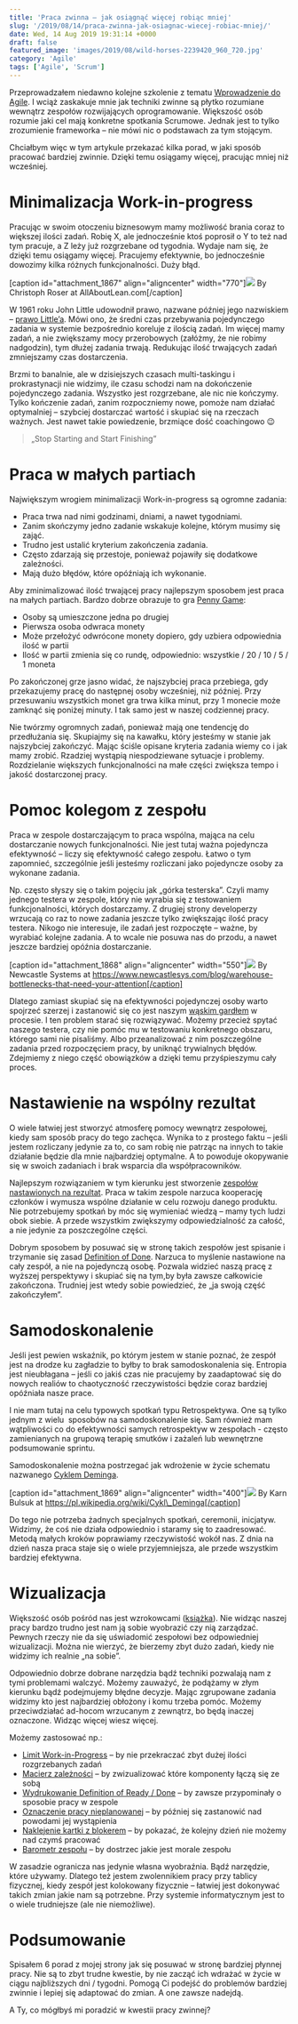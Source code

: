 ```yaml
---
title: 'Praca zwinna – jak osiągnąć więcej robiąc mniej'
slug: '/2019/08/14/praca-zwinna-jak-osiagnac-wiecej-robiac-mniej/'
date: Wed, 14 Aug 2019 19:31:14 +0000
draft: false
featured_image: 'images/2019/08/wild-horses-2239420_960_720.jpg'
category: 'Agile'
tags: ['Agile', 'Scrum']
---
```


Przeprowadzałem niedawno kolejne szkolenie z tematu [Wprowadzenie do Agile](https://radekmaziarka.pl/szkolenia/wprowadzenie-do-agile/). I wciąż zaskakuje mnie jak techniki zwinne są płytko rozumiane wewnątrz zespołów rozwijających oprogramowanie. Większość osób rozumie jaki cel mają konkretne spotkania Scrumowe. Jednak jest to tylko zrozumienie frameworka – nie mówi nic o podstawach za tym stojącym.

Chciałbym więc w tym artykule przekazać kilka porad, w jaki sposób pracować bardziej zwinnie. Dzięki temu osiągamy więcej, pracując mniej niż wcześniej.

Minimalizacja Work-in-progress
==============================

Pracując w swoim otoczeniu biznesowym mamy możliwość brania coraz to większej ilości zadań. Robię X, ale jednocześnie ktoś poprosił o Y to też nad tym pracuje, a Z leży już rozgrzebane od tygodnia. Wydaje nam się, że dzięki temu osiągamy więcej. Pracujemy efektywnie, bo jednocześnie dowozimy kilka różnych funkcjonalności. Duży błąd.

[caption id="attachment\_1867" align="aligncenter" width="770"][![](https://radekmaziarka.pl/wp-content/uploads/2019/08/Water-Tank-Littles-Law.png)](https://radekmaziarka.pl/wp-content/uploads/2019/08/Water-Tank-Littles-Law.png) By Christoph Roser at AllAboutLean.com[/caption]

W 1961 roku John Little udowodnił prawo, nazwane później jego nazwiskiem – [prawo Little’a](https://pl.wikipedia.org/wiki/Prawo_Little%E2%80%99a). Mówi ono, że średni czas przebywania pojedynczego zadania w systemie bezpośrednio koreluje z ilością zadań. Im więcej mamy zadań, a nie zwiększamy mocy przerobowych (załóżmy, że nie robimy nadgodzin), tym dłużej zadania trwają. Redukując ilość trwających zadań zmniejszamy czas dostarczenia.

Brzmi to banalnie, ale w dzisiejszych czasach multi-taskingu i prokrastynacji nie widzimy, ile czasu schodzi nam na dokończenie pojedynczego zadania. Wszystko jest rozgrzebane, ale nic nie kończymy. Tylko kończenie zadań, zanim rozpoczniemy nowe, pomoże nam działać optymalniej – szybciej dostarczać wartość i skupiać się na rzeczach ważnych. Jest nawet takie powiedzenie, brzmiące dość coachingowo 😉

> „Stop Starting and Start Finishing”

Praca w małych partiach
=======================

Największym wrogiem minimalizacji Work-in-progress są ogromne zadania:

 *   Praca trwa nad nimi godzinami, dniami, a nawet tygodniami.
 *   Zanim skończymy jedno zadanie wskakuje kolejne, którym musimy się zająć.
 *   Trudno jest ustalić kryterium zakończenia zadania.
 *   Często zdarzają się przestoje, ponieważ pojawiły się dodatkowe zależności.
 *   Mają dużo błędów, które opóźniają ich wykonanie.

Aby zminimalizować ilość trwającej pracy najlepszym sposobem jest praca na małych partiach. Bardzo dobrze obrazuje to gra [Penny Game](https://medium.com/@brunodelb/the-agile-game-penny-game-to-observe-the-influence-of-the-batch-size-of-tickets-on-a-kanban-board-ead307542e52):

 *   Osoby są umieszczone jedna po drugiej
 *   Pierwsza osoba odwraca monety
 *   Może przełożyć odwrócone monety dopiero, gdy uzbiera odpowiednia ilość w partii
 *   Ilość w partii zmienia się co rundę, odpowiednio: wszystkie / 20 / 10 / 5 / 1 moneta

Po zakończonej grze jasno widać, że najszybciej praca przebiega, gdy przekazujemy pracę do następnej osoby wcześniej, niż później. Przy przesuwaniu wszystkich monet gra trwa kilka minut, przy 1 monecie może zamknąć się poniżej minuty. I tak samo jest w naszej codziennej pracy.

Nie twórzmy ogromnych zadań, ponieważ mają one tendencję do przedłużania się. Skupiajmy się na kawałku, który jesteśmy w stanie jak najszybciej zakończyć. Mając ściśle opisane kryteria zadania wiemy co i jak mamy zrobić. Rzadziej wystąpią niespodziewane sytuacje i problemy. Rozdzielanie większych funkcjonalności na małe części zwiększa tempo i jakość dostarczonej pracy.

Pomoc kolegom z zespołu
=======================

Praca w zespole dostarczającym to praca wspólna, mająca na celu dostarczanie nowych funkcjonalności. Nie jest tutaj ważna pojedyncza efektywność – liczy się efektywność całego zespołu. Łatwo o tym zapomnieć, szczególnie jeśli jesteśmy rozliczani jako pojedyncze osoby za wykonane zadania.

Np. często słyszy się o takim pojęciu jak „górka testerska”. Czyli mamy jednego testera w zespole, który nie wyrabia się z testowaniem funkcjonalności, których dostarczamy. Z drugiej strony developerzy wrzucają co raz to nowe zadania jeszcze tylko zwiększając ilość pracy testera. Nikogo nie interesuje, ile zadań jest rozpoczęte – ważne, by wyrabiać kolejne zadania. A to wcale nie posuwa nas do przodu, a nawet jeszcze bardziej opóźnia dostarczanie.

[caption id="attachment\_1868" align="aligncenter" width="550"][![](https://radekmaziarka.pl/wp-content/uploads/2019/08/bottleneck.png)](https://radekmaziarka.pl/wp-content/uploads/2019/08/bottleneck.png) By Newcastle Systems at https://www.newcastlesys.com/blog/warehouse-bottlenecks-that-need-your-attention[/caption]

Dlatego zamiast skupiać się na efektywności pojedynczej osoby warto spojrzeć szerzej i zastanowić się co jest naszym [wąskim gardłem](https://mfiles.pl/pl/index.php/W%C4%85skie_gard%C5%82o) w procesie. I ten problem starać się rozwiązywać. Możemy przecież spytać naszego testera, czy nie pomóc mu w testowaniu konkretnego obszaru, którego sami nie pisaliśmy. Albo przeanalizować z nim poszczególne zadania przed rozpoczęciem pracy, by uniknąć trywialnych błędów. Zdejmiemy z niego część obowiązków a dzięki temu przyśpieszymu cały proces.

Nastawienie na wspólny rezultat
===============================

O wiele łatwiej jest stworzyć atmosferę pomocy wewnątrz zespołowej, kiedy sam sposób pracy do tego zachęca. Wynika to z prostego faktu – jeśli jestem rozliczany jedynie za to, co sam robię nie patrząc na innych to takie działanie będzie dla mnie najbardziej optymalne. A to powoduje okopywanie się w swoich zadaniach i brak wsparcia dla współpracowników.

Najlepszym rozwiązaniem w tym kierunku jest stworzenie [zespołów nastawionych na rezultat](https://martinfowler.com/bliki/OutcomeOriented.html). Praca w takim zespole narzuca kooperację członków i wymusza wspólne działanie w celu rozwoju danego produktu. Nie potrzebujemy spotkań by móc się wymieniać wiedzą – mamy tych ludzi obok siebie. A przede wszystkim zwiększymy odpowiedzialność za całość, a nie jedynie za poszczególne części.

Dobrym sposobem by posuwać się w stronę takich zespołów jest spisanie i trzymanie się zasad [Definition of Done](https://www.agilealliance.org/glossary/definition-of-done/). Narzuca to myślenie nastawione na cały zespół, a nie na pojedynczą osobę. Pozwala widzieć naszą pracę z wyższej perspektywy i skupiać się na tym,by była zawsze całkowicie zakończona. Trudniej jest wtedy sobie powiedzieć, że „ja swoją część zakończyłem”.

Samodoskonalenie
================

Jeśli jest pewien wskaźnik, po którym jestem w stanie poznać, że zespół jest na drodze ku zagładzie to byłby to brak samodoskonalenia się. Entropia jest nieubłagana – jeśli co jakiś czas nie pracujemy by zaadaptować się do nowych realiów to chaotyczność rzeczywistości będzie coraz bardziej opóźniała nasze prace.

I nie mam tutaj na celu typowych spotkań typu Retrospektywa. One są tylko jednym z wielu  sposobów na samodoskonalenie się. Sam również mam wątpliwości co do efektywności samych retrospektyw w zespołach - często zamienianych na grupową terapię smutków i zażaleń lub wewnętrzne podsumowanie sprintu.

Samodoskonalenie można postrzegać jak wdrożenie w życie schematu nazwanego [Cyklem Deminga](https://pl.wikipedia.org/wiki/Cykl_Deminga).

[caption id="attachment\_1869" align="aligncenter" width="400"][![](https://radekmaziarka.pl/wp-content/uploads/2019/08/deming-cycle.png)](https://radekmaziarka.pl/wp-content/uploads/2019/08/deming-cycle.png) By Karn Bulsuk at https://pl.wikipedia.org/wiki/Cykl\_Deminga[/caption]

Do tego nie potrzeba żadnych specjalnych spotkań, ceremonii, inicjatyw. Widzimy, że coś nie działa odpowiednio i staramy się to zaadresować. Metodą małych kroków poprawiamy rzeczywistość wokół nas. Z dnia na dzień nasza praca staje się o wiele przyjemniejsza, ale przede wszystkim bardziej efektywna.

Wizualizacja
============

Większość osób pośród nas jest wzrokowcami ([książka](https://www.goodreads.com/book/show/673356.Upside_Down_Brilliance)). Nie widząc naszej pracy bardzo trudno jest nam ją sobie wyobrazić czy nią zarządzać. Pewnych rzeczy nie da się uświadomić zespołowi bez odpowiedniej wizualizacji. Można nie wierzyć, że bierzemy zbyt dużo zadań, kiedy nie widzimy ich realnie „na sobie”.

Odpowiednio dobrze dobrane narzędzia bądź techniki pozwalają nam z tymi problemami walczyć. Możemy zauważyć, że podążamy w złym kierunku bądź podejmujemy błędne decyzje. Mając zgrupowane zadania widzimy kto jest najbardziej obłożony i komu trzeba pomóc. Możemy przeciwdziałać ad-hocom wrzucanym z zewnątrz, bo będą inaczej oznaczone. Widząc więcej wiesz więcej.

Możemy zastosować np.:

 *   [Limit Work-in-Progress](https://kanbanize.com/kanban-resources/getting-started/what-is-wip/) – by nie przekraczać zbyt dużej ilości rozgrzebanych zadań
 *   [Macierz zależności](https://en.wikipedia.org/wiki/Design_structure_matrix) – by zwizualizować które komponenty łączą się ze sobą
 *   [Wydrukowanie Definition of Ready / Done](https://www.linkedin.com/pulse/definition-ready-dor-vs-done-dod-brian-will/) – by zawsze przypominały o sposobie pracy w zespole
 *   [Oznaczenie pracy nieplanowanej](https://medium.com/agilelab/unplanned-work-cheat-sheet-fc30b7392ed8) – by później się zastanowić nad powodami jej wystąpienia
 *   [Naklejenie kartki z blokerem](https://www.infoq.com/articles/blockers-defects-process-improvement/) – by pokazać, że kolejny dzień nie możemy nad czymś pracować
 *   [Barometr zespołu](https://blog.crisp.se/2014/01/30/jimmyjanlen/team-barometer-self-evaluation-tool) – by dostrzec jakie jest morale zespołu

W zasadzie ogranicza nas jedynie własna wyobraźnia. Bądź narzędzie, które używamy. Dlatego też jestem zwolennikiem pracy przy tablicy fizycznej, kiedy zespół jest kolokowany fizycznie – łatwiej jest dokonywać takich zmian jakie nam są potrzebne. Przy systemie informatycznym jest to o wiele trudniejsze (ale nie niemożliwe).

Podsumowanie
============

Spisałem 6 porad z mojej strony jak się posuwać w stronę bardziej płynnej pracy. Nie są to zbyt trudne kwestie, by nie zacząć ich wdrażać w życie w ciągu najbliższych dni / tygodni. Pomogą Ci podejść do problemów bardziej zwinnie i lepiej się adaptować do zmian. A one zawsze nadejdą.

A Ty, co mógłbyś mi poradzić w kwestii pracy zwinnej?